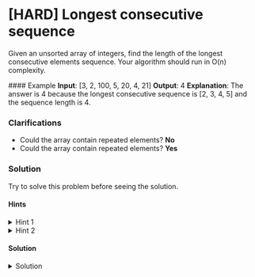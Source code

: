 # [HARD] Longest consecutive sequence

Given an unsorted array of integers, find the length of the longest consecutive elements sequence.
Your algorithm should run in O(n) complexity.

#### Example
**Input**: [3, 2, 100, 5, 20, 4, 21]
**Output**: 4
**Explanation**: The answer is 4 because the longest consecutive sequence is [2, 3, 4, 5] and the sequence length is 4.

### Clarifications

- Could the array contain repeated elements? **No**
- Could the array contain repeated elements? **Yes**

### Solution

Try to solve this problem before seeing the solution.

#### Hints
<details><summary>Hint 1</summary>
<p>
Did you try to use a HashSet for lookups?
</p>
</details>
<details><summary>Hint 2</summary>
<p>
Is there a lower consecutive element? If so, you could ignore the current element.
</p>
</details>

#### Solution
<details><summary>Solution</summary>
<p>

Before start to count the longest streak we need to find the lower element in the streak, for this we'll use a HashSet to store all the elements in the array, in this way we'll able to do lookups of the array elements in constant time `O(n)`.

Once we have the HashSet configured we could start to find the streaks for that we'll do the next steps.

- *input**: [5, 2, 3, 1, 4, 100, 200]
- **Step 1** Iterate all over the array to fill our - HashSet. `lookup = {5, 2, 3, 1, 4, 100, 200}`
- **Step 2** Iterate over the array again but for each element look if exist the previous consecutive, if the previous consecutive exists ignore the current number and continue iterating over the array.
- **Step 3**: If the previous consecutive does not exists, then, start to count the current streak from the current number.
- **Step 4** If the current streak is greater than the longest streak we'll replace the longest streak.

```python
def solution(input_arr):
    """
    This solution uses a HashSet to speed up the
    lookups in the input array.
    """
    input_elements = set()
    for number in input_arr:
        input_elements.add(number)

    longest_streak = 0
    for number in input_arr:
        current_streak = 0

        if number - 1 not in input_elements:
            while number in input_elements:
                current_streak += 1
                number += 1

        if current_streak > longest_streak:
            longest_streak = current_streak

    return longest_streak
```

This solution iterates over the array only once, so the time complexity is linear time O(n).
</p>
</details>
